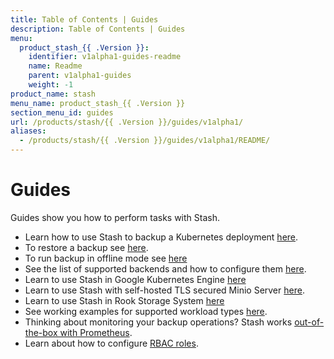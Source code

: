 ```yaml
---
title: Table of Contents | Guides
description: Table of Contents | Guides
menu:
  product_stash_{{ .Version }}:
    identifier: v1alpha1-guides-readme
    name: Readme
    parent: v1alpha1-guides
    weight: -1
product_name: stash
menu_name: product_stash_{{ .Version }}
section_menu_id: guides
url: /products/stash/{{ .Version }}/guides/v1alpha1/
aliases:
  - /products/stash/{{ .Version }}/guides/v1alpha1/README/
---
```

# Guides

Guides show you how to perform tasks with Stash.

- Learn how to use Stash to backup a Kubernetes deployment [here](/docs/guides/v1alpha1/backup.md).
- To restore a backup see [here](/docs/guides/v1alpha1/restore.md).
- To run backup in offline mode see [here](/docs/guides/v1alpha1/offline_backup.md)
- See the list of supported backends and how to configure them [here](/docs/guides/v1alpha1/backends/overview.md).
- Learn to use Stash in Google Kubernetes Engine [here](/docs/guides/v1alpha1/platforms/gke.md)
- Learn to use Stash with self-hosted TLS secured Minio Server [here](/docs/guides/v1alpha1/platforms/minio.md).
- Learn to use Stash in Rook Storage System [here](/docs/guides/v1alpha1/platforms/rook.md)
- See working examples for supported workload types [here](/docs/guides/v1alpha1/workloads.md).
- Thinking about monitoring your backup operations? Stash works [out-of-the-box with Prometheus](/docs/guides/v1alpha1/monitoring/overview.md).
- Learn about how to configure [RBAC roles](/docs/guides/v1alpha1/rbac.md).

